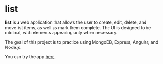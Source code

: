 # list

**list** is a web application that allows the user to create, edit, delete, and move list items, as well as mark them complete. The UI is designed to be minimal, with elements appearing only when necessary.

The goal of this project is to practice using MongoDB, Express, Angular, and Node.js.

You can try the app [here](https://peaceful-earth-39305.herokuapp.com/).
